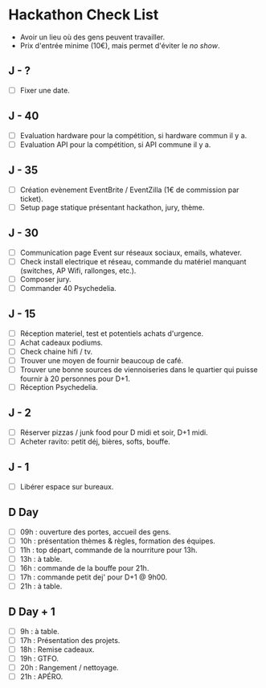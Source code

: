 Hackathon Check List
====================
* Avoir un lieu où des gens peuvent travailler.
* Prix d'entrée minime (10€), mais permet d'éviter le *no show*.

J - ?
-----
- [ ] Fixer une date.

J - 40
------
- [ ] Evaluation hardware pour la compétition, si hardware commun il y a.
- [ ] Evaluation API pour la compétition, si API commune il y a.

J - 35
------
- [ ] Création evènement EventBrite / EventZilla (1€ de commission par ticket).
- [ ] Setup page statique présentant hackathon, jury, thème.

J - 30
------
- [ ] Communication page Event sur réseaux sociaux, emails, whatever.
- [ ] Check install electrique et réseau, commande du matériel manquant
  (switches, AP Wifi, rallonges, etc.).
- [ ] Composer jury.
- [ ] Commander 40 Psychedelia.

J - 15
------
- [ ] Réception materiel, test et potentiels achats d'urgence.
- [ ] Achat cadeaux podiums.
- [ ] Check chaine hifi / tv.
- [ ] Trouver une moyen de fournir beaucoup de café.
- [ ] Trouver une bonne sources de viennoiseries dans le quartier qui puisse
  fournir à 20 personnes pour D+1.
- [ ] Réception Psychedelia.

J - 2
-----
- [ ] Réserver pizzas / junk food pour D midi et soir, D+1 midi.
- [ ] Acheter ravito: petit déj, bières, softs, bouffe.

J - 1
-----
- [ ] Libérer espace sur bureaux.

D Day
-----
- [ ] 09h : ouverture des portes, accueil des gens.
- [ ] 10h : présentation thèmes & règles, formation des équipes.
- [ ] 11h : top départ, commande de la nourriture pour 13h.
- [ ] 13h : à table.
- [ ] 16h : commande de la bouffe pour 21h.
- [ ] 17h : commande petit dej' pour D+1 @ 9h00.
- [ ] 21h : à table.

D Day + 1
---------
- [ ] 9h : à table.
- [ ] 17h : Présentation des projets.
- [ ] 18h : Remise cadeaux.
- [ ] 19h : GTFO.
- [ ] 20h : Rangement / nettoyage.
- [ ] 21h : APÉRO.
